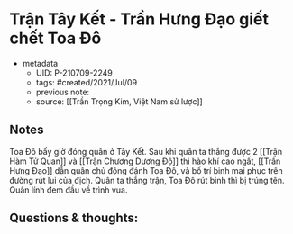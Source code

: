# Trận Tây Kết - Trần Hưng Đạo giết chết Toa Đô

- metadata
	- UID: P-210709-2249
	- tags: #created/2021/Jul/09
	- previous note: 
	- source: [[Trần Trọng Kim, Việt Nam sử lược]]

## Notes
Toa Đô bấy giờ đóng quân ở Tây Kết. Sau khi quân ta thắng được 2 [[Trận Hàm Tử Quan]] và [[Trận Chương Dương Độ]] thì hào khí cao ngất, [[Trần Hưng Đạo]] dẫn quân chủ động đánh Toa Đô, và bố trí binh mai phục trên đường rút lui của địch. Quân ta thắng trận, Toa Đô rút binh thì bị trúng tên. Quân lính đem đầu về trình vua.
## Questions & thoughts:


